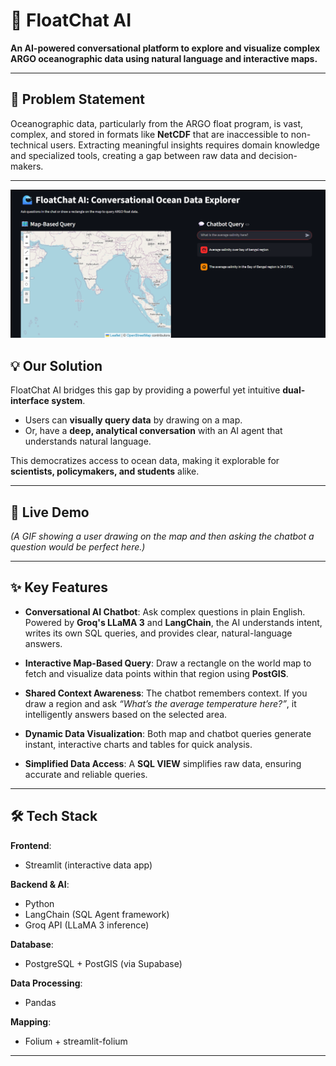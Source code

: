 # 🌊 FloatChat AI

**An AI-powered conversational platform to explore and visualize complex ARGO oceanographic data using natural language and interactive maps.**

---

## 📌 Problem Statement
Oceanographic data, particularly from the ARGO float program, is vast, complex, and stored in formats like **NetCDF** that are inaccessible to non-technical users. Extracting meaningful insights requires domain knowledge and specialized tools, creating a gap between raw data and decision-makers.

---
![alt text](<assets/Screenshot 2025-09-29 015752.png>)

## 💡 Our Solution
FloatChat AI bridges this gap by providing a powerful yet intuitive **dual-interface system**.  

- Users can **visually query data** by drawing on a map.  
- Or, have a **deep, analytical conversation** with an AI agent that understands natural language.  

This democratizes access to ocean data, making it explorable for **scientists, policymakers, and students** alike.

---

## 🎥 Live Demo
*(A GIF showing a user drawing on the map and then asking the chatbot a question would be perfect here.)*

---

## ✨ Key Features
- **Conversational AI Chatbot**: Ask complex questions in plain English.  
  Powered by **Groq's LLaMA 3** and **LangChain**, the AI understands intent, writes its own SQL queries, and provides clear, natural-language answers.  

- **Interactive Map-Based Query**: Draw a rectangle on the world map to fetch and visualize data points within that region using **PostGIS**.  

- **Shared Context Awareness**: The chatbot remembers context. If you draw a region and ask *“What’s the average temperature here?”*, it intelligently answers based on the selected area.  

- **Dynamic Data Visualization**: Both map and chatbot queries generate instant, interactive charts and tables for quick analysis.  

- **Simplified Data Access**: A **SQL VIEW** simplifies raw data, ensuring accurate and reliable queries.  

---

## 🛠️ Tech Stack
**Frontend**:  
- Streamlit (interactive data app)  

**Backend & AI**:  
- Python  
- LangChain (SQL Agent framework)  
- Groq API (LLaMA 3 inference)  

**Database**:  
- PostgreSQL + PostGIS (via Supabase)  

**Data Processing**:  
- Pandas  

**Mapping**:  
- Folium + streamlit-folium  

---

